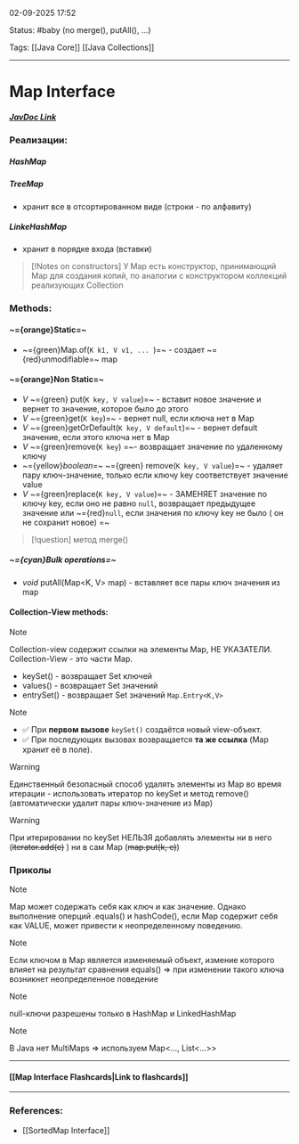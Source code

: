 
02-09-2025 17:52

Status:  #baby  (no merge(), putAll(), ...)

Tags: [[Java Core]] [[Java Collections]]

---
# Map Interface

##### [JavDoc Link](https://docs.oracle.com/javase/8/docs/api/java/util/Map.html "interface in java.util")


### Реализации:
##### HashMap
##### TreeMap
- хранит все в отсортированном виде (строки - по алфавиту)
##### LinkeHashMap
- хранит в порядке входа (вставки)



>[!Notes on constructors]
>У Map есть конструктор, принимающий Map для создания копий, по аналогии с конструктором коллекций реализующих Collection



### Methods:

#### ~={orange}Static=~

- ~={green}Map.of(`K k1, V v1, ... `)=~ - создает ~={red}unmodifiable=~ map

#### ~={orange}Non Static=~

- *V* ~={green} put(`K key, V value`)=~ - вставит новое значение и вернет то значение, которое было до этого
- *V*  ~={green}get(`K key`)=~ - вернет null, если ключа нет в Map
- *V* ~={green}getOrDefault(`K key, V default`)=~ - вернет default значение, если этого ключа нет в Map
- *V* ~={green}remove(`K key`) =~- возвращает значение по удаленному ключу
- ~={yellow}*boolean*=~ ~={green} remove(`K key, V value`)=~ - удаляет пару ключ-значение, только если  ключу key соответствует значение value  
- *V* ~={green}replace(`K key, V value`)=~ - ЗАМЕНЯЕТ значение по ключу key, если оно не равно `null`, возвращает предыдущее значение или ~={red}`null`, если значения по ключу key не было ( он не сохранит новое) =~

>[!question]
>метод merge()




##### ~={cyan}Bulk operations=~

- *void* putAll(Map<K, V> map) - вставляет все пары ключ значения из map

#### Collection-View methods:

>[!note]
>Collection-view содержит ссылки на элементы Map, НЕ УКАЗАТЕЛИ. Collection-View - это части Map.

- keySet() - возвращает Set ключей
- values() - возвращает Set значений
- entrySet() -  возвращает Set значений `Map.Entry<K,V>`  

>[!note] 
>- ✅ При **первом вызове** `keySet()` создаётся новый view-объект.
>- ✅ При последующих вызовах возвращается **та же ссылка** (Map хранит её в поле).


> [!warning]
> Единственный безопасный способ удалять элементы из Map во время итерации - использовать итератор по keySet и метод remove() (автоматически удалит пары ключ-значение из Map)


> [!warning]
> При итерировании по keySet НЕЛЬЗЯ добавлять элементы ни в него (~~iterator.add(e)~~ ) ни в сам Map (~~map.put(k, e)~~)

### Приколы

>[!note]
>Map может содержать себя как ключ и как значение. Однако выполнение оперций .equals() и hashCode(), если Map содержит себя как VALUE, может привести к неопределенному поведению.



> [!note]
> Если ключом в Map является изменяемый объект, измение которого влияет на результат сравнения equals() => при изменении такого ключа возникнет неопределенное поведение



>[!note]
>null-ключи разрешены только в HashMap и LinkedHashMap



>[!note]
>В Java нет MultiMaps => используем Map<..., List<...>>






----
#### [[Map Interface Flashcards|Link to flashcards]]



---
### References:

- [[SortedMap Interface]]
